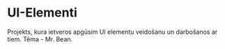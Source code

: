 # UI-Elementi
Projekts, kura ietveros apgūsim UI elementu veidošanu un darbošanos ar tiem. Tēma - Mr. Bean.
